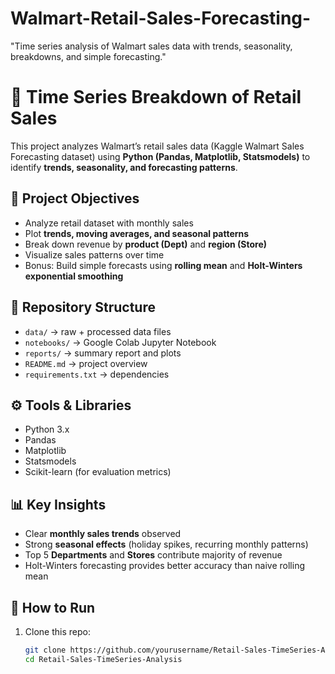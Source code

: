 # Walmart-Retail-Sales-Forecasting-
"Time series analysis of Walmart sales data with trends, seasonality, breakdowns, and simple forecasting."
# 🛒 Time Series Breakdown of Retail Sales

This project analyzes Walmart’s retail sales data (Kaggle Walmart Sales Forecasting dataset) 
using **Python (Pandas, Matplotlib, Statsmodels)** to identify **trends, seasonality, and forecasting patterns**.

## 📌 Project Objectives
- Analyze retail dataset with monthly sales
- Plot **trends, moving averages, and seasonal patterns**
- Break down revenue by **product (Dept)** and **region (Store)**
- Visualize sales patterns over time
- Bonus: Build simple forecasts using **rolling mean** and **Holt-Winters exponential smoothing**

## 📂 Repository Structure
- `data/` → raw + processed data files
- `notebooks/` → Google Colab Jupyter Notebook
- `reports/` → summary report and plots
- `README.md` → project overview
- `requirements.txt` → dependencies

## ⚙️ Tools & Libraries
- Python 3.x
- Pandas
- Matplotlib
- Statsmodels
- Scikit-learn (for evaluation metrics)

## 📊 Key Insights
- Clear **monthly sales trends** observed
- Strong **seasonal effects** (holiday spikes, recurring monthly patterns)
- Top 5 **Departments** and **Stores** contribute majority of revenue
- Holt-Winters forecasting provides better accuracy than naive rolling mean

## 🚀 How to Run
1. Clone this repo:
   ```bash
   git clone https://github.com/yourusername/Retail-Sales-TimeSeries-Analysis.git
   cd Retail-Sales-TimeSeries-Analysis

